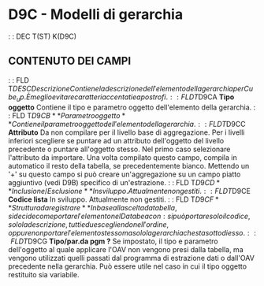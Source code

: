 # D9C - Modelli di gerarchia
 :  : DEC T(ST) K(D9C)
## CONTENUTO DEI CAMPI
 :  : FLD T$DESC Descrizione
Contiene la descrizione dell'elemento della gerarchia per Cube_up. È meglio evitare caratteri accentati e apostrofi.
 :  : FLD T$D9CA **Tipo oggetto**
Contiene il tipo e parametro oggetto dell'elemento della gerarchia.
 :  : FLD T$D9CB **Parametro oggetto**
Contiene il parametro oggetto dell'elemento della gerarchia.
 :  : FLD T$D9CC **Attributo**
Da non compilare per il livello base di aggregazione. Per i livelli inferiori scegliere se puntare ad un attributo dell'oggetto del livello precedente o puntare all'oggetto stesso. Nel primo caso selezionare l'attributo da importare.
Una volta compilato questo campo, compila in automatico il resto della tabella, se precedentemente bianco.
Mettendo un '+' su questo campo si può creare un'aggregazione su un campo piatto aggiuntivo (vedi D9B) specifico di un'estrazione.
 :  : FLD T$D9CD **Inclusione/Esclusione**
In sviluppo. Attualmente non gestiti.
 :  : FLD T$D9CE **Codice lista**
In sviluppo. Attualmente non gestiti.
 :  : FLD T$D9CF **Struttura da registrare**
In base alla scelta da tabella, si decide come portare l'elemento nel Databeacon :  si può portare solo il codice, solo la descrizione, tutti e due scegliendo nell'ordine, oppure non portare l'elemento stesso ma solo la gerarchia che sta sotto di esso.
 :  : FLD T$D9CG **Tipo/par.da pgm ?**
Se impostato, il tipo e parametro dell'oggetto al quale applicare l'OAV non vengono presi dalla tabella, ma vengono utilizzati quelli passati dal programma di estrazione dati o dall'OAV precedente nella gerarchia.
Può essere utile nel caso in cui il tipo oggetto restituito sia variabile.
